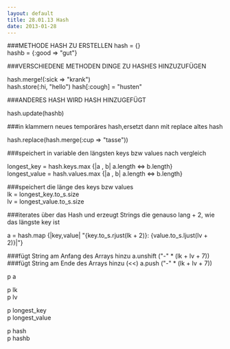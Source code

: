 ```yaml
---
layout: default
title: 28.01.13 Hash
date: 2013-01-28
---
```



##\#METHODE HASH ZU ERSTELLEN 
hash = {}  
hashb = \{:good => "gut"\}

  

##\#VERSCHIEDENE METHODEN DINGE ZU HASHES HINZUZUFÜGEN

hash.merge!(:sick => "krank")  
hash.store(:hi, "hello")
hash[:cough] = "husten"


##\#ANDERES HASH WIRD HASH HINZUGEFÜGT

hash.update(hashb)

##\#in klammern neues temporäres hash,ersetzt dann mit replace altes hash

hash.replace(hash.merge(:cup => "tasse"))


##\#speichert in variable den längsten keys bzw values nach vergleich

longest_key = hash.keys.max {|a , b| a.length <=> b.length}  
longest_value = hash.values.max {|a , b| a.length <=> b.length}


##\#speichert die länge des keys bzw values  
lk = longest_key.to_s.size  
lv = longest_value.to_s.size


##\#iterates über das Hash und erzeugt Strings die genauso lang + 2, wie das längste key ist

a = hash.map {|key,value| "{key.to_s.rjust(lk + 2)}: {value.to_s.ljust(lv + 2)}|"}

##\#fügt String am Anfang des Arrays hinzu
a.unshift ("-" \* (lk + lv + 7))
##\#fügt String am Ende des Arrays hinzu (<<)
a.push ("-" \* (lk + lv + 7))

p a

p lk  
p lv

p longest_key  
p longest_value

p hash  
p hashb